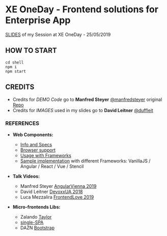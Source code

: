 # XE OneDay - Frontend solutions for Enterprise App

[SLIDES](slides.pdf) of my Session at XE OneDay - 25/05/2019

## HOW TO START

```
cd shell
npm i
npm start
```

## CREDITS

-   Credits for _DEMO Code_ go to **Manfred Steyer** [@manfredsteyer](https://twitter.com/manfredsteyer) original [Repo](https://github.com/manfredsteyer/Angular_MicroApps_Different_Technologies)
-   Credits for _IMAGES_ used in my slides go to **David Leitner** [@duffleit](https://twitter.com/duffleit)

### REFERENCES

-   **Web Components:**

    -   [Info and Specs](https://www.webcomponents.org/introduction)
    -   [Browser support](https://caniuse.com/#search=webcomponent)
    -   [Usage with Frameworks](https://custom-elements-everywhere.com)
    -   [Sample implementation](https://github.com/thinktecture/webcomponents-customelements-integration-angular-vue-react-stencil) with different Frameworks: VanillaJS / Angular / React / Vue / Stencil

-   **Talk Videos:**

    -   Manfred Steyer [AngularVienna 2019](https://www.youtube.com/watch?v=svU48oFZ2nc)
    -   David Leitner [DevoxxUA 2018](https://www.youtube.com/watch?v=oxVRG71rF3w)
    -   Luca Mezzalira [FrontendLove 2019](https://www.youtube.com/watch?v=fl6F-f454to)

-   **Micro-frontends Libs:**
    -   Zalando [Taylor](https://github.com/zalando/tailor)
    -   [single-SPA](https://single-spa.js.org)
    -   DAZN [Bootstrap](https://medium.com/dazn-tech/orchestrating-micro-frontends-a5d2674cbf33)
